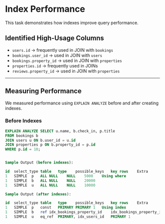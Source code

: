 # Index Performance

This task demonstrates how indexes improve query performance.

## Identified High-Usage Columns
- `users.id` → frequently used in JOIN with `bookings`
- `bookings.user_id` → used in JOIN with `users`
- `bookings.property_id` → used in JOIN with `properties`
- `properties.id` → frequently used in JOINs
- `reviews.property_id` → used in JOIN with `properties`

---



## Measuring Performance

We measured performance using `EXPLAIN ANALYZE` before and after creating indexes.

### Before Indexes
```sql
EXPLAIN ANALYZE SELECT u.name, b.check_in, p.title
FROM bookings b
JOIN users u ON b.user_id = u.id
JOIN properties p ON b.property_id = p.id
WHERE p.id = 10;


Sample Output (before indexes):

id	select_type	table	type	possible_keys	key	rows	Extra
1	SIMPLE	p	ALL	NULL	NULL	5000	Using where
1	SIMPLE	b	ALL	NULL	NULL	20000	
1	SIMPLE	u	ALL	NULL	NULL	10000	

Sample Output (after indexes):

id	select_type	table	type	possible_keys	key	rows	Extra
1	SIMPLE	p	const	PRIMARY	PRIMARY	1	Using index
1	SIMPLE	b	ref	idx_bookings_property_id	idx_bookings_property_id	12	Using where
1	SIMPLE	u	eq_ref	PRIMARY, idx_users_id	PRIMARY	1